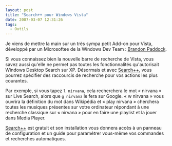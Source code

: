 ```yaml
---
layout: post
title: "Search++ pour Windows Vista"
date: 2007-03-07 12:31:26
tags:
  - Outils
---
```


Je viens de mettre la main sur un très sympa petit Add-on pour Vista, développé par un Microsoftee de la Windows Dev Team&nbsp;: [Brandon Paddock](http://brandonlive.com/2007/02/22/new-tool-i-made-for-vista-start/).

Si vous connaissez bien la nouvelle barre de recherche de Vista, vous savez aussi qu'elle ne permet pas toutes les fonctionnalités qu'autorisait Windows Desktop Search sur XP. Désormais et avec [Search++](http://brandonlive.com/2007/02/22/new-tool-i-made-for-vista-start/), vous pourrez spécifier des raccourcis de recherche pour vos actions les plus courantes.

Par exemple, si vous tapez `l nirvana`, cela recherchera le mot «&nbsp;nirvana&nbsp;» sur Live Search, alors que `g nirvana` le fera sur Google. «&nbsp;w nirvana&nbsp;» vous ouvrira la définition du mot dans Wikipédia et «&nbsp;play nirvana&nbsp;» cherchera toutes les musiques présentes sur votre ordinateur répondant à une recherche classique sur «&nbsp;nirvana&nbsp;» pour en faire une playlist et la jouer dans Media Player.

[Search++](http://brandonlive.com/2007/02/22/new-tool-i-made-for-vista-start/) est gratuit et son installation vous donnera accès à un panneau de configuration et un guide pour paramétrer vous-même vos commandes et recherches automatiques.
